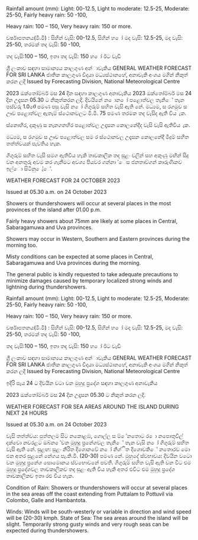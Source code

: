 Rainfall amount (mm): Light: 00-12.5, Light to moderate: 12.5-25, Moderate: 25-50, Fairly heavy rain: 50 -100,

Heavy rain: 100 – 150, Very heavy rain: 150 or more.

වර්ෂාපතනය(මි.මී) : සිහින් වැසි: 00-12.5, සිහින් හ ෝ මද වැසි: 12.5-25, මද වැසි: 25-50, තරමක් තද වැසි: 50 -100,

තද වැසි:100 – 150, ඉතා තද වැසි: 150 හ ෝ ඊට වැඩි

ශ්‍රී ලංකාව සඳහා සාමාන්‍යය කාලගුණ අන්‍ාවැකිය GENERAL WEATHER FORECAST FOR SRI LANKA ජාතික කාලගුණ විදයා මධ්‍යස්ථානහේ, අනාවැකි අංශය මගින් නිකුත් කරන ලදි Issued by Forecasting Division, National Meteorological Centre

2023 ඔක්තෝම්බර් මස 24 දින සඳහා කාලගුණ අනාවැකිය 2023 ඔක්තෝම්බර් මස 24 දින උදෑසන 05.30 ට නිකුත්කරන ලදි. දිවයිනේ න ොන ෝ පළොත්වල තැනිේ තැන පස්වරු 1.00ේ පමණ පසු වැසි න ෝ ගිගුරුම් සහිත වැසි ඇති නේ. මධ්‍යම, ස රගමුව ස ඌව පළොත්වල ඇතැම් ස්ථොනවලට මි.මී. 75 පමණ තරමක තද වැසිද ඇති විය ැක.

ස්නොහිර, දකුණු ස නැනගනහිර පළොත්වල උදෑසන කොලනේදීද වැසි වැසි ඇතිවිය ැක.

මධ්‍යම, ස රගමුව ස ඌව පළොත්වල සම ර ස්ථොනවල උදෑසන කොලනේදී මීදුම් සහිත තත්ත්වයක් පැවතිය හැක.

ගිගුරුම් සහිත වැසි සමග ඇතිවිය හැකි තාවකාලික තද සුළං වලින් සහ අකුණු මඟින් සිදු වන අනතුරු අවම කර ගැනීමට අවශ්‍ය පියවර ගන්නා ්ෙස ජනතාව්ගන් කාරුණිකව ඉල්ො සිටිනු ෙැ්ේ.

WEATHER FORECAST FOR 24 OCTOBER 2023

Issued at 05.30 a.m. on 24 October 2023

Showers or thundershowers will occur at several places in the most provinces of the island after 01.00 p.m.

Fairly heavy showers about 75mm are likely at some places in Central, Sabaragamuwa and Uva provinces.

Showers may occur in Western, Southern and Eastern provinces during the morning too.

Misty conditions can be expected at some places in Central, Sabaragamuwa and Uva provinces during the morning.

The general public is kindly requested to take adequate precautions to minimize damages caused by temporary localized strong winds and lightning during thundershowers.

Rainfall amount (mm): Light: 00-12.5, Light to moderate: 12.5-25, Moderate: 25-50, Fairly heavy rain: 50 -100,

Heavy rain: 100 – 150, Very heavy rain: 150 or more.

වර්ෂාපතනය(මි.මී) : සිහින් වැසි: 00-12.5, සිහින් හ ෝ මද වැසි: 12.5-25, මද වැසි: 25-50, තරමක් තද වැසි: 50 -100,

තද වැසි:100 – 150, ඉතා තද වැසි: 150 හ ෝ ඊට වැඩි

ශ්‍රී ලංකාව සඳහා සාමාන්‍යය කාලගුණ අන්‍ාවැකිය GENERAL WEATHER FORECAST FOR SRI LANKA ජාතික කාලගුණ විදයා මධ්‍යස්ථානහේ, අනාවැකි අංශය මගින් නිකුත් කරන ලදි Issued by Forecasting Division, National Meteorological Centre

ඉදිරි පැය 24 ට දිවයින වටා වන මුහුදු ප්‍රදේශ සඳහා කාලගුණ අනාවැකිය

2023 ඔක්තෝම්බර් මස 24 දින උදෑසන 05.30 ට නිකුත් කරන ලදි.

WEATHER FORECAST FOR SEA AREAS AROUND THE ISLAND DURING NEXT 24 HOURS

Issued at 05.30 a.m. on 24 October 2023

වැසි තත්ත්වය: පුත්තලම සිට නකොළඹ, ගොල්ල ස ම් ේනතොට ර ො නපොතුවිල් දක්වො නවරළට ඔබ්න ේවන මුහුදු ප්‍රනේශවල තැනිේ තැන වැසි න ෝ ගිගුරුම් සහිත වැසි ඇති නේ. සුළඟ: සුළං නිරිත දිශොනවේ න ෝ නිශ්ිත දිශොවකිේ නතොරව මො එන අතර සුළනේ නේගය පැ.කි.මී. (20-30) පමණ නේ. මුහුදේ ස්වභාවය: දිවයින වටො වන මුහුදු ප්‍රනේශ සොමොනය ස්වභොවනේ පවතී. ගිගුරුම් සහිත වැසි ඇති වන විට එම මුහුදු ප්‍රදේශවල තාවකාලිකව තද සුළං ඇති විය හැකි අතර එවිට එම මුහුදු ප්‍රදේශ තාවකාලිකව ඉතා රළු විය හැක.

Condition of Rain: Showers or thundershowers will occur at several places in the sea areas off the coast extending from Puttalam to Pottuvil via Colombo, Galle and Hambantota.

Winds: Winds will be south-westerly or variable in direction and wind speed will be (20-30) kmph. State of Sea: The sea areas around the island will be slight. Temporarily strong gusty winds and very rough seas can be expected during thundershowers.